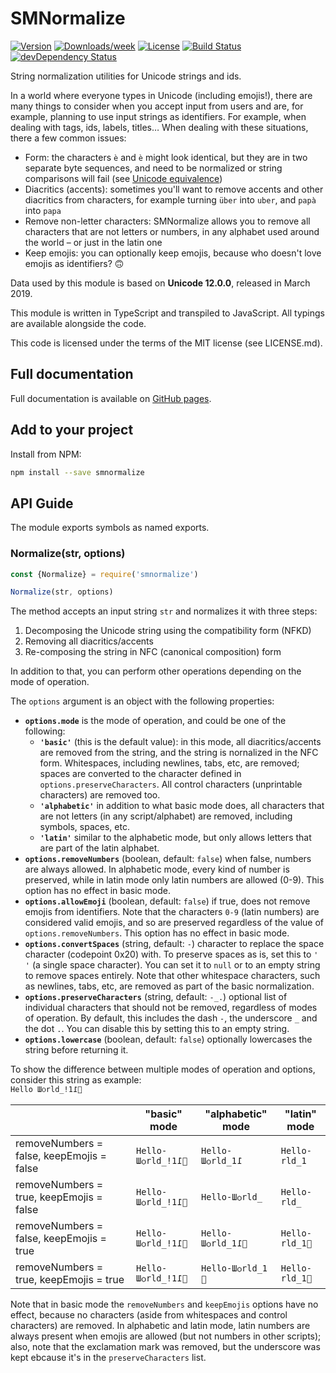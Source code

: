 # SMNormalize

[![Version](https://img.shields.io/npm/v/smnormalize.svg)](https://npmjs.org/package/smnormalize)
[![Downloads/week](https://img.shields.io/npm/dw/smnormalize.svg)](https://npmjs.org/package/smnormalize)
[![License](https://img.shields.io/npm/l/smnormalize.svg)](https://github.com/ItalyPaleAle/SMNormalize/blob/master/package.json)
[![Build Status](https://dev.azure.com/italypaleale/italypaleale/_apis/build/status/ItalyPaleAle.SMNormalize?branchName=master)](https://dev.azure.com/italypaleale/italypaleale/_build/latest?definitionId=15&branchName=master)
[![devDependency Status](https://david-dm.org/ItalyPaleAle/SMNormalize/dev-status.svg?style=flat)](https://david-dm.org/ItalyPaleAle/SMNormalize#info=devDependencies)

String normalization utilities for Unicode strings and ids.

In a world where everyone types in Unicode (including emojis!), there are many things to consider when you accept input from users and are, for example, planning to use input strings as identifiers. For example, when dealing with tags, ids, labels, titles… When dealing with these situations, there a few common issues:

- Form: the characters `è` and `è` might look identical, but they are in two separate byte sequences, and need to be normalized or string comparisons will fail (see [Unicode equivalence](https://en.wikipedia.org/wiki/Unicode_equivalence))
- Diacritics (accents): sometimes you'll want to remove accents and other diacritics from characters, for example turning `über` into `uber`, and `papà` into `papa`
- Remove non-letter characters: SMNormalize allows you to remove all characters that are not letters or numbers, in any alphabet used around the world – or just in the latin one
- Keep emojis: you can optionally keep emojis, because who doesn't love emojis as identifiers? 🙃

Data used by this module is based on **Unicode 12.0.0**, released in March 2019.

This module is written in TypeScript and transpiled to JavaScript. All typings are available alongside the code.

This code is licensed under the terms of the MIT license (see LICENSE.md).

## Full documentation

Full documentation is available on [GitHub pages](https://italypaleale.github.io/SMNormalize/).

## Add to your project

Install from NPM:

````sh
npm install --save smnormalize
````

## API Guide

The module exports symbols as named exports.

### Normalize(str, options)

````js
const {Normalize} = require('smnormalize')

Normalize(str, options)
````

The method accepts an input string `str` and normalizes it with three steps:

1. Decomposing the Unicode string using the compatibility form (NFKD)
2. Removing all diacritics/accents
3. Re-composing the string in NFC (canonical composition) form

In addition to that, you can perform other operations depending on the mode of operation.

The `options` argument is an object with the following properties:

- **`options.mode`** is the mode of operation, and could be one of the following:
  - **`'basic'`** (this is the default value): in this mode, all diacritics/accents are removed from the string, and the string is nornalized in the NFC form. Whitespaces, including newlines, tabs, etc, are removed; spaces are converted to the character defined in `options.preserveCharacters`. All control characters (unprintable characters) are removed too.
  - **`'alphabetic'`** in addition to what basic mode does, all characters that are not letters (in any script/alphabet) are removed, including symbols, spaces, etc.
  - **`'latin'`** similar to the alphabetic mode, but only allows letters that are part of the latin alphabet.
- **`options.removeNumbers`** (boolean, default: `false`) when false, numbers are always allowed. In alphabetic mode, every kind of number is preserved, while in latin mode only latin numbers are allowed (0-9). This option has no effect in basic mode.
- **`options.allowEmoji`** (boolean, default: `false`) if true, does not remove emojis from identifiers. Note that the characters `0-9` (latin numbers) are considered valid emojis, and so are preserved regardless of the value of `options.removeNumbers`. This option has no effect in basic mode.
- **`options.convertSpaces`** (string, default: `-`) character to replace the space character (codepoint 0x20) with. To preserve spaces as is, set this to `' '` (a single space character). You can set it to `null` or to an empty string to remove spaces entirely. Note that other whitespace characters, such as newlines, tabs, etc, are removed as part of the basic normalization.
- **`options.preserveCharacters`** (string, default: `-_.`) optional list of individual characters that should not be removed, regardless of modes of operation. By default, this includes the dash `-`, the underscore `_` and the dot `.`. You can disable this by setting this to an empty string.
- **`options.lowercase`** (boolean, default: `false`) optionally lowercases the string before returning it.

To show the difference between multiple modes of operation and options, consider this string as example: <br> `Hello Шѻrld_!1߁🤗`

|  | "basic" mode | "alphabetic" mode | "latin" mode |
|-------------------------------------------|------------------|-------------------|--------------|
| removeNumbers = false, keepEmojis = false | `Hello-Шѻrld_!1߁🤗` | `Hello-Шѻrld_1߁` | `Hello-rld_1` |
| removeNumbers = true, keepEmojis = false | `Hello-Шѻrld_!1߁🤗` | `Hello-Шѻrld_` | `Hello-rld_` |
| removeNumbers = false, keepEmojis = true | `Hello-Шѻrld_!1߁🤗` | `Hello-Шѻrld_1߁🤗` | `Hello-rld_1🤗` |
| removeNumbers = true, keepEmojis = true | `Hello-Шѻrld_!1߁🤗` | `Hello-Шѻrld_1🤗` | `Hello-rld_1🤗` |

Note that in basic mode the `removeNumbers` and `keepEmojis` options have no effect, because no characters (aside from whitespaces and control characters) are removed. In alphabetic and latin mode, latin numbers are always present when emojis are allowed (but not numbers in other scripts); also, note that the exclamation mark was removed, but the underscore was kept ebcause it's in the `preserveCharacters` list.
